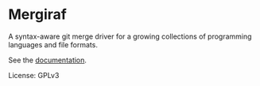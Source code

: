 # Mergiraf

A syntax-aware git merge driver for a growing collections of programming languages and file formats.

See the [documentation](https://mergiraf.org/).

License: GPLv3
